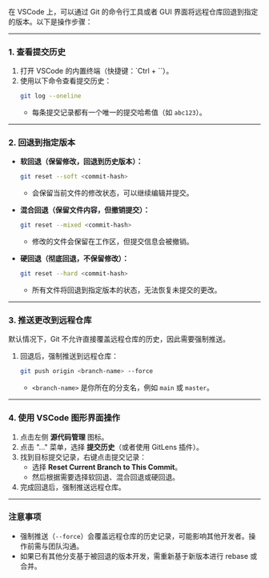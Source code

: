 在 VSCode 上，可以通过 Git 的命令行工具或者 GUI 界面将远程仓库回退到指定的版本。以下是操作步骤：

---

### 1. **查看提交历史**
1. 打开 VSCode 的内置终端（快捷键：`Ctrl + ``）。
2. 使用以下命令查看提交历史：
   ```bash
   git log --oneline
   ```
   - 每条提交记录都有一个唯一的提交哈希值（如 `abc123`）。

---

### 2. **回退到指定版本**
- **软回退（保留修改，回退到历史版本）：**
  ```bash
  git reset --soft <commit-hash>
  ```
  - 会保留当前文件的修改状态，可以继续编辑并提交。
  
- **混合回退（保留文件内容，但撤销提交）：**
  ```bash
  git reset --mixed <commit-hash>
  ```
  - 修改的文件会保留在工作区，但提交信息会被撤销。

- **硬回退（彻底回退，不保留修改）：**
  ```bash
  git reset --hard <commit-hash>
  ```
  - 所有文件将回退到指定版本的状态，无法恢复未提交的更改。

---

### 3. **推送更改到远程仓库**
默认情况下，Git 不允许直接覆盖远程仓库的历史，因此需要强制推送。

1. 回退后，强制推送到远程仓库：
   ```bash
   git push origin <branch-name> --force
   ```
   - `<branch-name>` 是你所在的分支名，例如 `main` 或 `master`。

---

### 4. **使用 VSCode 图形界面操作**
1. 点击左侧 **源代码管理** 图标。
2. 点击 "..." 菜单，选择 **提交历史**（或者使用 GitLens 插件）。
3. 找到目标提交记录，右键点击提交记录：
   - 选择 **Reset Current Branch to This Commit**。
   - 然后根据需要选择软回退、混合回退或硬回退。
4. 完成回退后，强制推送远程仓库。

---

### 注意事项
- 强制推送（`--force`）会覆盖远程仓库的历史记录，可能影响其他开发者。操作前需与团队沟通。
- 如果已有其他分支基于被回退的版本开发，需重新基于新版本进行 rebase 或合并。